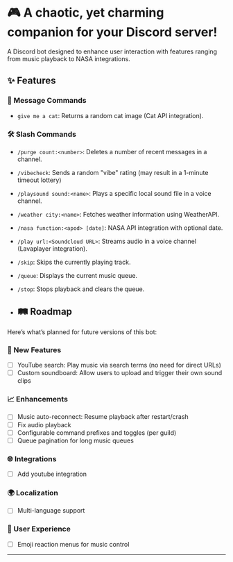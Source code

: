 # 🎮 A chaotic, yet charming companion for your Discord server!

A Discord bot designed to enhance user interaction with features ranging from music playback to NASA integrations.

## ✨ Features

### 💬 Message Commands
- `give me a cat`: Returns a random cat image (Cat API integration).


### 🛠 Slash Commands
- `/purge count:<number>`: Deletes a number of recent messages in a channel.
- `/vibecheck`: Sends a random "vibe" rating (may result in a 1-minute timeout lottery)
- `/playsound sound:<name>`: Plays a specific local sound file in a voice channel.
- `/weather city:<name>`: Fetches weather information using WeatherAPI.
- `/nasa function:<apod> [date]`: NASA API integration with optional date.
- `/play url:<Soundcloud URL>`: Streams audio in a voice channel (Lavaplayer integration).
- `/skip`: Skips the currently playing track.
- `/queue`: Displays the current music queue.
- `/stop`: Stops playback and clears the queue.

- ## 🛤️ Roadmap

Here’s what’s planned for future versions of this bot:

### 🎉 New Features
- [ ] YouTube search: Play music via search terms (no need for direct URLs)
- [ ] Custom soundboard: Allow users to upload and trigger their own sound clips

### 📈 Enhancements
- [ ] Music auto-reconnect: Resume playback after restart/crash
- [ ] Fix audio playback
- [ ] Configurable command prefixes and toggles (per guild)
- [ ] Queue pagination for long music queues

### 🌐 Integrations
- [ ] Add youtube integration

### 🌍 Localization
- [ ] Multi-language support

### 👤 User Experience
- [ ] Emoji reaction menus for music control

---
